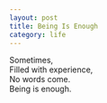 ```yaml
---
layout: post
title: Being Is Enough
category: life
---
```


Sometimes,  
Filled with experience,  
No words come.  
Being is enough.
